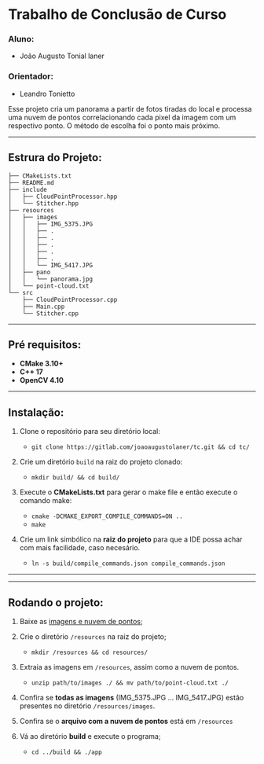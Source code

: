 # Trabalho de Conclusão de Curso

### Aluno: 
- João Augusto Tonial laner

### Orientador:
- Leandro Tonietto

Esse projeto cria um panorama a partir de fotos tiradas do local e processa uma nuvem de pontos
correlacionando cada pixel da imagem com um respectivo ponto. O método de escolha foi o ponto mais próximo.

---
## Estrura do Projeto:

```
├── CMakeLists.txt
├── README.md
├── include
│   ├── CloudPointProcessor.hpp
│   └── Stitcher.hpp
├── resources
│   ├── images
│   │   ├── IMG_5375.JPG
│   │   ├── .
│   │   ├── .
│   │   ├── .
│   │   ├── .
│   │   ├── .
│   │   └── IMG_5417.JPG
│   ├── pano
│   │   └── panorama.jpg
│   └── point-cloud.txt
└── src
    ├── CloudPointProcessor.cpp
    ├── Main.cpp
    └── Stitcher.cpp
``` 
---
## Pré requisitos:

- **CMake 3.10+**
- **C++ 17** 
- **OpenCV 4.10**

---
## Instalação:

1. Clone o repositório para seu diretório local:
    - ```git clone https://gitlab.com/joaoaugustolaner/tc.git && cd tc/```

2. Crie um diretório `build` na raiz do projeto clonado:
    - ```mkdir build/ && cd build/```

3. Execute o **CMakeLists.txt** para gerar o make file e então execute o comando make:
    - ```cmake -DCMAKE_EXPORT_COMPILE_COMMANDS=ON ..```
    - ```make```
4. Crie um link simbólico na **raiz do projeto** para que a IDE possa achar com mais facilidade, caso necesário.
    - ```ln -s build/compile_commands.json compile_commands.json``` 
---
---


## Rodando o projeto:
1. Baixe as [imagens e nuvem de pontos](https://drive.proton.me/urls/6GXD9KN6ZW#i5eDGZEwj1FK);
2. Crie o diretório `/resources` na raiz do projeto;
    - ``` mkdir /resources && cd resources/ ```

3. Extraia as imagens em `/resources`, assim como a nuvem de pontos.
    - ```unzip path/to/images ./ && mv path/to/point-cloud.txt ./```   

4. Confira se **todas as imagens** (IMG_5375.JPG ... IMG_5417.JPG) estão presentes no diretório `/resources/images`.
5. Confira se o **arquivo com a nuvem de pontos** está em `/resources`

6. Vá ao diretório **build** e execute o programa;
    - ```cd ../build && ./app ```
